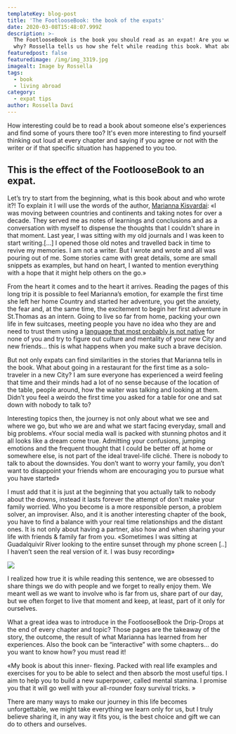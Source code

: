 ```yaml
---
templateKey: blog-post
title: 'The FootlooseBook: the book of the expats'
date: 2020-03-08T15:48:07.999Z
description: >-
  The FootlooseBook is the book you should read as an expat! Are you wondering
  why? Rossella tells us how she felt while reading this book. What about you?
featuredpost: false
featuredimage: /img/img_3319.jpg
imagealt: Image by Rossella
tags:
  - book
  - living abroad
category:
  - expat tips
author: Rossella Daví
---
```

How interesting could be to read a book about someone else's experiences and find some of yours there too? It's even more interesting to find yourself thinking out loud at every chapter and saying if you agree or not with the writer or if that specific situation has happened to you too.

## This is the effect of the FootlooseBook to an expat.

Let’s try to start from the beginning, what is this book about and who wrote it?! To explain it I will use the words of the author, [Marianna Kisvardai](https://www.amazon.co.uk/FootlooseBook-Marianna-Kisvardai/dp/1699244030): «I was moving between countries and continents and taking notes for over a decade. They served me as notes of learnings and conclusions and as a conversation with myself to dispense the thoughts that I couldn't share in that moment. Last year, I was sitting with my old journals and I was keen to start writing.\[…] I opened those old notes and travelled back in time to revive my memories. I am not a writer. But I wrote and wrote and all was pouring out of me. Some stories came with great details, some are small snippets as examples, but hand on heart, I wanted to mention everything with a hope that it might help others on the go.»

From the heart it comes and to the heart it arrives. Reading the pages of this long trip it is possible to feel Marianna’s emotion, for example the first time she left her home Country and started her adventure, you get the anxiety, the fear and, at the same time, the excitement to begin her first adventure in St.Thomas as an intern. Going to live so far from home, packing your own life in few suitcases, meeting people you have no idea who they are and need to trust them using a [language that most probably is not native](https://www.thexpatmagazine.com/blog/2019-06-20-to-learn-or-not-to-learn-the-local-language/) for none of you and try to figure out culture and mentality of your new City and new friends… this is what happens when you make such a brave decision.

But not only expats can find similarities in the stories that Marianna tells in the book. What about going in a restaurant for the first time as a solo-traveler in a new City? I am sure everyone has experienced a weird feeling that time and their minds had a lot of no sense because of the location of the table, people around, how the waiter was talking and looking at them. Didn’t you feel a weirdo the first time you asked for a table for one and sat down with nobody to talk to?

Interesting topics then, the journey is not only about what we see and where we go, but who we are and what we start facing everyday, small and big problems. «Your social media wall is packed with stunning photos and it all looks like a dream come true. Admitting your confusions, jumping emotions and the frequent thought that I could be better off at home or somewhere else, is not part of the ideal travel-life cliché. There is nobody to talk to about the downsides. You don’t want to worry your family, you don’t want to disappoint your friends whom are encouraging you to pursue what you have started»

I must add that it is just at the beginning that you actually talk to nobody about the downs, instead it lasts forever the attempt of don't make your family worried. Who you become is a more responsible person, a problem solver, an improviser. Also, and it is another interesting chapter of the book, you have to find a balance with your real time relationships and the distant ones. It is not only about having a partner, also how and when sharing your life with friends & family far from you. «Sometimes I was sitting at Guadalquivir River looking to the entire sunset through my phone screen \[..] I haven’t seen the real version of it. I was busy recording» 

![](/img/img_3301.jpg)

I realized how true it is while reading this sentence, we are obsessed to share things we do with people and we forget to really enjoy them. We meant well as we want to involve who is far from us, share part of our day, but we often forget to live that moment and keep, at least, part of it only for ourselves.

What a great idea was to introduce in the FootlooseBook the Drip-Drops at the end of every chapter and topic? Those pages are the takeaway of the story, the outcome, the result of what Marianna has learned from her experiences. Also the book can be “interactive” with some chapters… do you want to know how? you must read it!

«My book is about this inner- flexing. Packed with real life examples and exercises for you to be able to select and then absorb the most useful tips. I aim to help you to build a new superpower, called mental stamina. I promise you that it will go well with your all-rounder foxy survival tricks. »

There are many ways to make our journey in this life becomes unforgettable, we might take everything we learn only for us, but I truly believe sharing it, in any way it fits you, is the best choice and gift we can do to others and ourselves.
